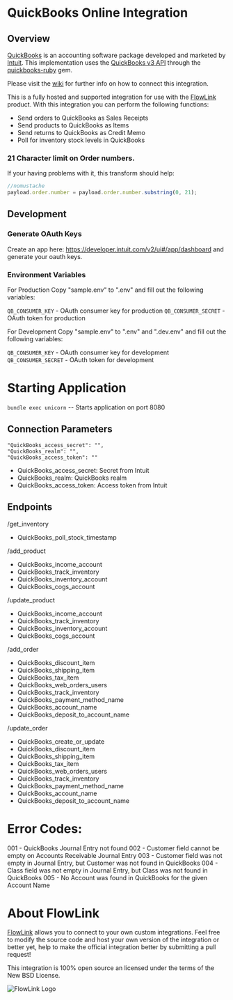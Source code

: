 # QuickBooks Online Integration

## Overview

[QuickBooks](http://quickbooks.intuit.com) is an accounting software package developed and marketed by [Intuit](http://www.intuit.com). This implementation uses the [QuickBooks v3 API](https://developer.intuit.com/apiexplorer?apiname=V3QBO) through the [quickbooks-ruby](https://github.com/ruckus/quickbooks-ruby) gem.

Please visit the [wiki](https://github.com/flowlink/quickbooks_integration/wiki)
for further info on how to connect this integration.

This is a fully hosted and supported integration for use with the [FlowLink](http://flowlink.io/)
product. With this integration you can perform the following functions:

* Send orders to QuickBooks as Sales Receipts
* Send products to QuickBooks as Items
* Send returns to QuickBooks as Credit Memo
* Poll for inventory stock levels in QuickBooks

### 21 Character limit on Order numbers.

If your having problems with it, this transform should help:
```javascript
//nomustache
payload.order.number = payload.order.number.substring(0, 21);
```

## Development

### Generate OAuth Keys

Create an app here: https://developer.intuit.com/v2/ui#/app/dashboard and generate your oauth keys.

### Environment Variables
For Production
Copy "sample.env" to ".env" and fill out the following variables:

`QB_CONSUMER_KEY` - OAuth consumer key for production
`QB_CONSUMER_SECRET` -  OAuth token for production

For Development
Copy "sample.env" to ".env" and ".dev.env" and fill out the following variables:

`QB_CONSUMER_KEY` - OAuth consumer key for development
`QB_CONSUMER_SECRET` -  OAuth token for development

# Starting Application

`bundle exec unicorn` -- Starts application on port 8080

## Connection Parameters
```
"QuickBooks_access_secret": "",
"QuickBooks_realm": "",
"QuickBooks_access_token": ""
```
- QuickBooks_access_secret: Secret from Intuit
- QuickBooks_realm: QuickBooks realm
- QuickBooks_access_token: Access token from Intuit

## Endpoints
/get_inventory
- QuickBooks_poll_stock_timestamp

/add_product
- QuickBooks_income_account
- QuickBooks_track_inventory
- QuickBooks_inventory_account
- QuickBooks_cogs_account

/update_product
- QuickBooks_income_account
- QuickBooks_track_inventory
- QuickBooks_inventory_account
- QuickBooks_cogs_account

/add_order
- QuickBooks_discount_item
- QuickBooks_shipping_item
- QuickBooks_tax_item
- QuickBooks_web_orders_users
- QuickBooks_track_inventory
- QuickBooks_payment_method_name
- QuickBooks_account_name
- QuickBooks_deposit_to_account_name

/update_order
- QuickBooks_create_or_update
- QuickBooks_discount_item
- QuickBooks_shipping_item
- QuickBooks_tax_item
- QuickBooks_web_orders_users
- QuickBooks_track_inventory
- QuickBooks_payment_method_name
- QuickBooks_account_name
- QuickBooks_deposit_to_account_name

# Error Codes:
001 - QuickBooks Journal Entry not found
002 - Customer field cannot be empty on Accounts Receivable Journal Entry
003 - Customer field was not empty in Journal Entry, but Customer was not found in QuickBooks
004 - Class field was not empty in Journal Entry, but Class was not found in QuickBooks
005 - No Account was found in QuickBooks for the given Account Name

# About FlowLink

[FlowLink](http://flowlink.io/) allows you to connect to your own custom integrations.
Feel free to modify the source code and host your own version of the integration
or better yet, help to make the official integration better by submitting a pull request!

This integration is 100% open source an licensed under the terms of the New BSD License.

![FlowLink Logo](http://flowlink.io/wp-content/uploads/logo-1.png)
